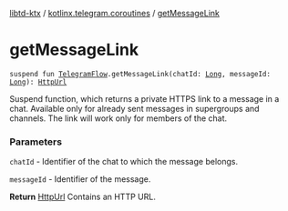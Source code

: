 [libtd-ktx](../index.md) / [kotlinx.telegram.coroutines](index.md) / [getMessageLink](./get-message-link.md)

# getMessageLink

`suspend fun `[`TelegramFlow`](../kotlinx.telegram.core/-telegram-flow/index.md)`.getMessageLink(chatId: `[`Long`](https://kotlinlang.org/api/latest/jvm/stdlib/kotlin/-long/index.html)`, messageId: `[`Long`](https://kotlinlang.org/api/latest/jvm/stdlib/kotlin/-long/index.html)`): `[`HttpUrl`](https://tdlibx.github.io/td/docs/org/drinkless/td/libcore/telegram/TdApi.HttpUrl.html)

Suspend function, which returns a private HTTPS link to a message in a chat. Available only for
already sent messages in supergroups and channels. The link will work only for members of the chat.

### Parameters

`chatId` - Identifier of the chat to which the message belongs.

`messageId` - Identifier of the message.

**Return**
[HttpUrl](https://tdlibx.github.io/td/docs/org/drinkless/td/libcore/telegram/TdApi.HttpUrl.html) Contains an HTTP URL.

